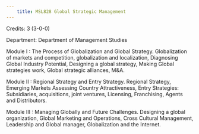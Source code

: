 ```yaml
---
    title: MSL828 Global Strategic Management
---
```

Credits: 3 (3-0-0)

Department: Department of Management Studies

Module I : The Process of Globalization and Global Strategy. Globalization of markets and competition, globalization and localization, Diagnosing Global Industry Potential, Designing a global strategy, Making Global strategies work, Global strategic alliances, M&A.

Module II : Regional Strategy and Entry Strategy. Regional Strategy, Emerging Markets Assessing Country Attractiveness, Entry Strategies: Subsidiaries, acquisitions, joint ventures, Licensing, Franchising, Agents and Distributors.

Module III : Managing Globally and Future Challenges. Designing a global organization, Global Marketing and Operations, Cross Cultural Management, Leadership and Global manager, Globalization and the Internet.